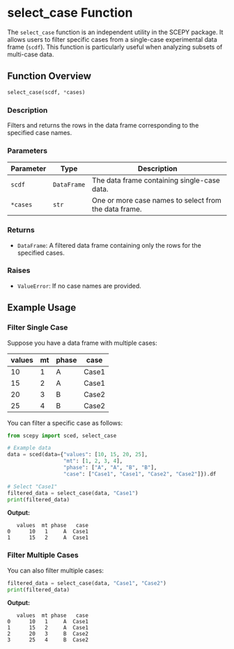 
# select_case Function

The `select_case` function is an independent utility in the SCEPY package. It allows users to filter specific cases from a single-case experimental data frame (`scdf`). This function is particularly useful when analyzing subsets of multi-case data.



## Function Overview

```python
select_case(scdf, *cases)
```

### **Description**
Filters and returns the rows in the data frame corresponding to the specified case names.

### **Parameters**

| Parameter | Type        | Description                                                             |
|-----------|-------------|-------------------------------------------------------------------------|
| `scdf`    | `DataFrame` | The data frame containing single-case data.                            |
| `*cases`  | `str`       | One or more case names to select from the data frame.                  |

### **Returns**

- `DataFrame`: A filtered data frame containing only the rows for the specified cases.

### **Raises**
- `ValueError`: If no case names are provided.



## Example Usage

### **Filter Single Case**

Suppose you have a data frame with multiple cases:

| values | mt | phase | case  |
|--|-|-|-|
| 10     | 1  | A     | Case1 |
| 15     | 2  | A     | Case1 |
| 20     | 3  | B     | Case2 |
| 25     | 4  | B     | Case2 |

You can filter a specific case as follows:

```python
from scepy import sced, select_case

# Example data
data = sced(data={"values": [10, 15, 20, 25], 
                  "mt": [1, 2, 3, 4], 
                  "phase": ["A", "A", "B", "B"], 
                  "case": ["Case1", "Case1", "Case2", "Case2"]}).df

# Select "Case1"
filtered_data = select_case(data, "Case1")
print(filtered_data)
```

**Output:**
```
   values  mt phase   case
0      10   1     A  Case1
1      15   2     A  Case1
```



### **Filter Multiple Cases**

You can also filter multiple cases:

```python
filtered_data = select_case(data, "Case1", "Case2")
print(filtered_data)
```

**Output:**
```
   values  mt phase   case
0      10   1     A  Case1
1      15   2     A  Case1
2      20   3     B  Case2
3      25   4     B  Case2
```